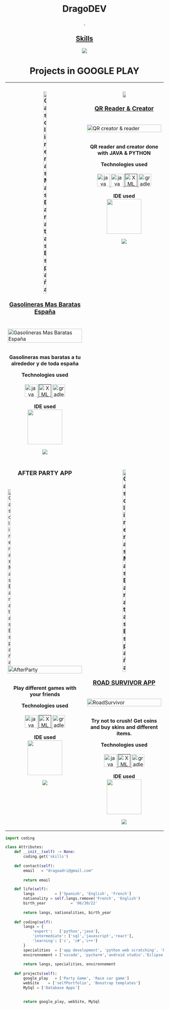 <!-- TITLE -->
<h1 align="center">DragoDEV <a href="https://dragoadri.github.io/DragoWB/"></h1>
<!-- BUTTONS -->

<p align="center">
    <img alt="" src=https://github-readme-stats.vercel.app/api?username=dragoadri&show_icons=true&theme=tokyonight>
     <img alt="" src=https://github-readme-stats.vercel.app/api/top-langs/?username=dragoadri&layout=compact>
</p>
<h2 align="center">Skills </h2>

<p align="center">
  <a href="https://skillicons.dev">
    <img src="https://skillicons.dev/icons?i=python,java,vscode,androidstudio,cpp,js,css,html" />
  </a>
</p>
<h1 align="center">Projects in GOOGLE PLAY</h1> 
<table>
   <tr>
   <td width="50%" valign="top">
      <h3 align="center"><a target="_blank" href="https://play.google.com/store/apps/details?id=com.dragodev.gasolinerasbaratasespana">
            <img align="center" src="https://play-lh.googleusercontent.com/v4bdnngi2Pf55CVduHNukqCbS1dzCNNKTLwCYGNJZ7KMvH-SRNRWk1boxuvGUoyreuWW=w480-h960" width="20%" alt="Gasolineras Mas Baratas España"/><br /><br />Gasolineras Mas Baratas España<br /><br /></h3>
        <a target="_blank" href="https://play.google.com/store/apps/details?id=com.dragodev.gasolinerasbaratasespana">
            <img src="https://lh3.googleusercontent.com/kXP1vSFwY3pcVtYr3Z_EJe5QEBlb16sM2h5NBr-C6-yWirlkNk7HJY-Da2WhL1dwKsM" width="100%" alt="Gasolineras Mas Baratas España"/>
        </a>
        <br />
	 <br />
        <p align="center"><strong>Gasolineras mas baratas a tu alrededor y de toda españa</strong></p>
      <p align="center">
        <strong> Technologies used </strong>
        <br/><br/>
        <a href="https://www.java.com/es/" target="_blank" rel="noreferrer"> <img src="https://cdn-icons-png.flaticon.com/512/226/226777.png" alt="java" width="40" height="40"/> </a>
        <a href="" target="_blank" rel="noreferrer"> <img src="https://uvaciberperiodismo.files.wordpress.com/2019/04/aaaf16bd5ddec.png" alt="XML" width="40" height="40"/> </a>
        <a href="https://gradle.org/" target="_blank" rel="noreferrer"> <img src="https://avatars3.githubusercontent.com/u/124156" alt="gradle" width="40" height="40"/> </a>
      </p>
      <p align="center">
        <strong> IDE used </strong>
        <br/>
        <img src="https://okhosting.com/resources/uploads/2016/05/Android-Studio.png" width="110">
      </p>
      <p align="center">
    
  <a href="https://play.google.com/store/apps/details?id=com.dragodev.gasolinerasbaratasespana" target="_blank">
    <img src="https://camo.githubusercontent.com/712df35f3e25540aa2ed66e6f7a138fe71a81f0f2cd8590c691f90e9378e660f/687474703a2f2f646576656c6f7065722e616e64726f69642e636f6d2f696d616765732f6272616e642f656e5f67656e657269635f7267625f776f5f34352e706e67"/>
  </a>        
      </p>
    </td>
    <td width="50%" valign="top">
      <h3 align="center"> <a target="_blank" href="https://play.google.com/store/apps/details?id=com.dragodev.QReaderGenerator">
            <img src="https://play-lh.googleusercontent.com/jmA5BawXLFajuevL5fCUL97bMN0YFlZX3TXPQGyGjMPpWEWesMbWXPMXVQmNd6mOY8b6=w480-h960" width="20%" alt=""/><br /><br />QR Reader & Creator</h3>
        <br />
        <a target="_blank" href="https://play.google.com/store/apps/details?id=com.dragodev.QReaderGenerator">
            <img src="https://lh3.googleusercontent.com/w6moO3VmdtjpKJy3dOR3Gc2M_rAtEJTd3f-QqgTe2YeDhJsjfYKZCa7P0TnOQHcN8w" width="100%" alt="QR creator & reader"/>
        </a>
        <br />
	 <br />
        <p align="center"><strong>QR reader and creator done with JAVA & PYTHON</strong></p>
      <p align="center">
        <strong> Technologies used </strong>
        <br/><br/>
        <a href="https://www.java.com/es/" target="_blank" rel="noreferrer"> <img src="https://cdn-icons-png.flaticon.com/512/226/226777.png" alt="java" width="40" height="40"/> </a>
	      <a href="https://www.python.org/" target="_blank" rel="noreferrer"> <img src="https://cdn-icons-png.flaticon.com/512/5968/5968350.png" alt="java" width="40" height="40"/> </a>
        <a href="" target="_blank" rel="noreferrer"> <img src="https://uvaciberperiodismo.files.wordpress.com/2019/04/aaaf16bd5ddec.png" alt="XML" width="40" height="40"/> </a>
        <a href="https://gradle.org/" target="_blank" rel="noreferrer"> <img src="https://avatars3.githubusercontent.com/u/124156" alt="gradle" width="40" height="40"/> </a>
      </p>
      <p align="center">
        <strong> IDE used </strong>
        <br/>
        <img src="https://okhosting.com/resources/uploads/2016/05/Android-Studio.png" width="110">
      </p>
      <p align="center">
    
  <a href="https://play.google.com/store/apps/details?id=com.dragodev.QReaderGenerator" target="_blank">
    <img src="https://camo.githubusercontent.com/712df35f3e25540aa2ed66e6f7a138fe71a81f0f2cd8590c691f90e9378e660f/687474703a2f2f646576656c6f7065722e616e64726f69642e636f6d2f696d616765732f6272616e642f656e5f67656e657269635f7267625f776f5f34352e706e67"/>
  </a>        
      </p>
    </td>
  </tr>
  <tr>
    <td width="50%" valign="top">
      <h3 align="center">AFTER PARTY APP</h3>
        <br />
	    <a target="_blank" href="https://play.google.com/store/apps/details?id=com.dragoadri.alcoapp">
            <img align="center" src="https://play-lh.googleusercontent.com/6kEPTjvsi5vSEftWxOkRb7Q7t9e7mrm1LjLCmXvk3kYUf7SnTgEY7a1cxXbd6csg_N4=w480-h960" width="20%" alt="Gasolineras Mas Baratas España"/>
        <a target="_blank" href="https://play.google.com/store/apps/details?id=com.dragoadri.alcoapp">
            <img src="https://lh3.googleusercontent.com/nsmDvRpEJIsMA-eP36Ye_8w_AZ3VULMazQDp_8Xk-ccXr9aPi6kkzlMN-OR-EIMDt08A" width="100%" alt="AfterParty"/>
        </a>
        <br />
	 <br />
        <p align="center"><strong>Play different games with your friends</strong></p>
      <p align="center">
        <strong> Technologies used </strong>
        <br/><br/>
        <a href="https://www.java.com/es/" target="_blank" rel="noreferrer"> <img src="https://cdn-icons-png.flaticon.com/512/226/226777.png" alt="java" width="40" height="40"/> </a>
        <a href="" target="_blank" rel="noreferrer"> <img src="https://uvaciberperiodismo.files.wordpress.com/2019/04/aaaf16bd5ddec.png" alt="XML" width="40" height="40"/> </a>
        <a href="https://gradle.org/" target="_blank" rel="noreferrer"> <img src="https://avatars3.githubusercontent.com/u/124156" alt="gradle" width="40" height="40"/> </a>
      </p>
      <p align="center">
        <strong> IDE used </strong>
        <br/>
        <img src="https://okhosting.com/resources/uploads/2016/05/Android-Studio.png" width="110">
      </p>
      <p align="center">
    
  <a href="https://play.google.com/store/apps/details?id=com.dragoadri.alcoapp" target="_blank">
    <img src="https://camo.githubusercontent.com/712df35f3e25540aa2ed66e6f7a138fe71a81f0f2cd8590c691f90e9378e660f/687474703a2f2f646576656c6f7065722e616e64726f69642e636f6d2f696d616765732f6272616e642f656e5f67656e657269635f7267625f776f5f34352e706e67"/>
  </a>      
      </p>
    </td>
	  <td width="50%" valign="top">
      <h3 align="center">  <a target="_blank" href="https://play.google.com/store/apps/details?id=com.drago.roadsurvivor">
            <img align="center" src="https://play-lh.googleusercontent.com/wTzwwBv72EAHPFP0CTyNuUyvKcpyerEuepwZLWxnP_44BndIvVfA3tnacKG6KL0nUt9Z=w480-h960" width="20%" alt="Gasolineras Mas Baratas España"/><br /><br />ROAD SURVIVOR APP</h3>
        <br />	
        <a target="_blank" href="https://play.google.com/store/apps/details?id=com.drago.roadsurvivor">
            <img src="https://lh3.googleusercontent.com/0hjJWWuyvWRyjgWxxBfldKW6vcesrZDo8P90XLBfGilo0MdzPqnYL6mkbGGUfVVmVPOl" width="100%" alt="RoadSurvivor"/>
        </a>
        <br />
	 <br />
        <p align="center"><strong>Try not to crush! Get coins and buy skins and different items.</strong></p>
      <p align="center">
        <strong> Technologies used </strong>
        <br/><br/>
        <a href="https://www.java.com/es/" target="_blank" rel="noreferrer"> <img src="https://cdn-icons-png.flaticon.com/512/226/226777.png" alt="java" width="40" height="40"/> </a>
        <a href="" target="_blank" rel="noreferrer"> <img src="https://uvaciberperiodismo.files.wordpress.com/2019/04/aaaf16bd5ddec.png" alt="XML" width="40" height="40"/> </a>
        <a href="https://gradle.org/" target="_blank" rel="noreferrer"> <img src="https://avatars3.githubusercontent.com/u/124156" alt="gradle" width="40" height="40"/> </a>
      </p>
      <p align="center">
        <strong> IDE used </strong>
        <br/>
        <img src="https://okhosting.com/resources/uploads/2016/05/Android-Studio.png" width="110">
      </p>
      <p align="center">
    
  <a href="https://play.google.com/store/apps/details?id=com.drago.roadsurvivor" target="_blank">
    <img src="https://camo.githubusercontent.com/712df35f3e25540aa2ed66e6f7a138fe71a81f0f2cd8590c691f90e9378e660f/687474703a2f2f646576656c6f7065722e616e64726f69642e636f6d2f696d616765732f6272616e642f656e5f67656e657269635f7267625f776f5f34352e706e67"/>
  </a>        
      </p>
    </td>
  </tr>
	</table>


<!-- GO CODE -->
```python
import coding

class Attributes:
	def __init__(self) -> None:
		coding.get('skills')
		
	def contact(self):
	    email   = "dragoadri@gmail.com"
	    
	    return email

	def life(self):
		langs         = ['Spanish', 'English', 'French']
		nationality = self.langs.remove('French', 'English')
		birth_year           = '06/30/22'
		
		return langs, nationalities, birth_year
		
	def coding(self):
		langs = {
			'expert':   ['python','java'],
			'intermediate': ['sql','javascript','react'],
			'learning': ['c', 'c#','c++']
		}
		specialities  = ['app development', 'python web scratching'. 'backend']
		environnement = ['vscode', 'pycharm','android studio'.'Eclipse']
		
		return langs, specialities, environnement
		
	def projects(self):
		google_play   = ['Party Game', 'Race car game']
		webSite    = ['selfPortfolio', 'Boostrap templates']
		MySql = ['Database Apps']
		
		
		return google_play, webSite, MySql
```
